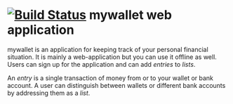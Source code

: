 [![Build Status](https://travis-ci.org/sweiler/mywallet.svg?branch=master)](https://travis-ci.org/sweiler/mywallet)
mywallet web application
=========================

mywallet is an application for keeping track of your personal financial
situation. It is mainly a web-application but you can use it offline as well.
Users can sign up for the application and can add *entries* to *lists*.

An *entry* is a single transaction of money from or to your wallet or bank
account. A user can distinguish between wallets or different bank accounts
by addressing them as a *list*.
